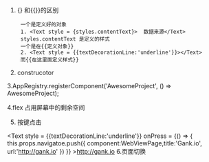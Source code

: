 1. {} 和{{}}的区别
	
		一个是定义好的对象	
		1. <Text style = {styles.contentText}>  数据来源</Text>
		styles.contentText 是定义的样式
		一个是在{{定义对象}}
		2. <Text style = {{textDecorationLine:'underline'}}></Text>
		而{{在这里面定义样式}}

2. construcotor

3.AppRegistry.registerComponent('AwesomeProject', () => AwesomeProject);

4.flex 占用屏幕中的剩余空间

5.  按键点击

<Text style = {{textDecorationLine:'underline'}}
          onPress = {() => {
              this.props.navigatoe.push({
              component:WebViewPage,title:'Gank.io',
              url:'http://gank.io' })
            }}
          >http://gank.io</Text>
6.页面切换